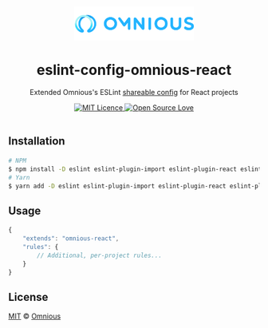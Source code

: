 <div align="center">
  <a href="https://github.com/omnious-dev/omnious-linter/tree/master/packages/eslint-config-omnious" title="ESLint Config Omnious React">
    <img alt="ESLint Config Omnious React" src="https://raw.githubusercontent.com/omnious-dev/i/master/omnious-logo.png" width="240px" />
  </a>
  <br />
  <h1>eslint-config-omnious-react</h1>
</div>

<p align="center">
  Extended Omnious's ESLint <a href="http://eslint.org/docs/developer-guide/shareable-configs.html">shareable config</a> for React projects
</p>

<div align="center">
  <a href="https://opensource.org/licenses/mit-license.php">
    <img alt="MIT Licence" src="https://badges.frapsoft.com/os/mit/mit.svg?v=103" />
  </a>
  <a href="https://github.com/ellerbrock/open-source-badge/">
    <img alt="Open Source Love" src="https://badges.frapsoft.com/os/v1/open-source.svg?v=103" />
  </a>
</div>

<br />

## Installation

```bash
# NPM
$ npm install -D eslint eslint-plugin-import eslint-plugin-react eslint-plugin-jsx-a11y eslint-config-omnious-react
# Yarn
$ yarn add -D eslint eslint-plugin-import eslint-plugin-react eslint-plugin-jsx-a11y eslint-config-omnious-react
```

## Usage

```js
{
    "extends": "omnious-react",
    "rules": {
        // Additional, per-project rules...
    }
}
```

## License

[MIT](https://github.com/omnious-dev/omnious-linter/blob/master/LICENSE) © [Omnious](https://www.omnious.com)

